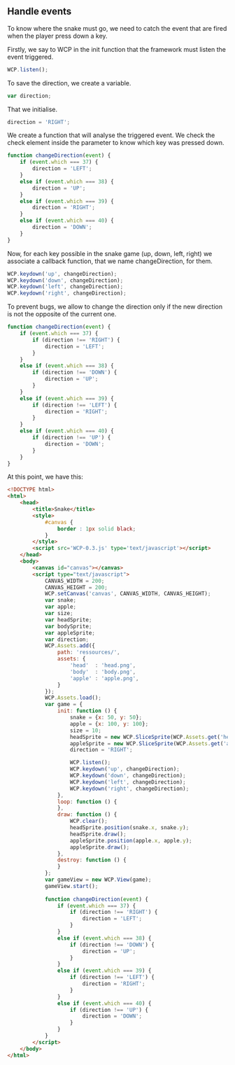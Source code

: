 ## Handle events

To know where the snake must go, we need to catch the event that are fired when the player press down a key.

Firstly, we say to WCP in the init function that the framework must listen the event triggered.

```JavaScript
WCP.listen();
```

To save the direction, we create a variable.

```JavaScript
var direction;
```

That we initialise.

```JavaScript
direction = 'RIGHT';
```

We create a function that will analyse the triggered event.
We check the check element inside the parameter to know which key was pressed down.

```JavaScript
function changeDirection(event) {
	if (event.which === 37) {
		direction = 'LEFT';
	}
	else if (event.which === 38) {
		direction = 'UP';
	}
	else if (event.which === 39) {
		direction = 'RIGHT';
	}
	else if (event.which === 40) {
		direction = 'DOWN';
	}
}
```

Now, for each key possible in the snake game (up, down, left, right) we associate a callback function, that we name changeDirection, for them.

```JavaScript
WCP.keydown('up', changeDirection);
WCP.keydown('down', changeDirection);
WCP.keydown('left', changeDirection);
WCP.keydown('right', changeDirection);
```

To prevent bugs, we allow to change the direction only if the new direction is not the opposite of the current one.

```JavaScript
function changeDirection(event) {
	if (event.which === 37) {
		if (direction !== 'RIGHT') {
			direction = 'LEFT';
		}
	}
	else if (event.which === 38) {
		if (direction !== 'DOWN') {
			direction = 'UP';
		}
	}
	else if (event.which === 39) {
		if (direction !== 'LEFT') {
			direction = 'RIGHT';
		}
	}
	else if (event.which === 40) {
		if (direction !== 'UP') {
			direction = 'DOWN';
		}
	}
}
```

At this point, we have this:

```Html
<!DOCTYPE html>
<html>
	<head>
		<title>Snake</title>
		<style>
			#canvas {
				border : 1px solid black;
			}
		</style>
		<script src='WCP-0.3.js' type='text/javascript'></script>
	</head>
	<body>
		<canvas id="canvas"></canvas>
		<script type="text/javascript">
			CANVAS_WIDTH = 200;
			CANVAS_HEIGHT = 200;
			WCP.setCanvas('canvas', CANVAS_WIDTH, CANVAS_HEIGHT);
			var snake;
			var apple;
			var size;
            var headSprite;
            var bodySprite;
            var appleSprite;
			var direction;
            WCP.Assets.add({
                path: 'ressources/',
                assets: {
                    'head'  : 'head.png',
                    'body'  : 'body.png',
                    'apple' : 'apple.png',
                }
            });
            WCP.Assets.load();
			var game = {
				init: function () {
					snake = {x: 50, y: 50};
					apple = {x: 100, y: 100};
					size = 10;
                    headSprite = new WCP.SliceSprite(WCP.Assets.get('head'), snake.x, snake.y, size, size);
                    appleSprite = new WCP.SliceSprite(WCP.Assets.get('apple'), snake.x, snake.y, size, size);
					direction = 'RIGHT';

					WCP.listen();
					WCP.keydown('up', changeDirection);
					WCP.keydown('down', changeDirection);
					WCP.keydown('left', changeDirection);
					WCP.keydown('right', changeDirection);
				},
				loop: function () {
				},
				draw: function () {
					WCP.clear();
                    headSprite.position(snake.x, snake.y);
                    headSprite.draw();
                    appleSprite.position(apple.x, apple.y);
                    appleSprite.draw();
				},
				destroy: function () {
				}
			};
			var gameView = new WCP.View(game);
			gameView.start();
			
			function changeDirection(event) {
				if (event.which === 37) {
					if (direction !== 'RIGHT') {
						direction = 'LEFT';
					}
				}
				else if (event.which === 38) {
					if (direction !== 'DOWN') {
						direction = 'UP';
					}
				}
				else if (event.which === 39) {
					if (direction !== 'LEFT') {
						direction = 'RIGHT';
					}
				}
				else if (event.which === 40) {
					if (direction !== 'UP') {
						direction = 'DOWN';
					}
				}
			}
		</script>
	</body>
</html>
```